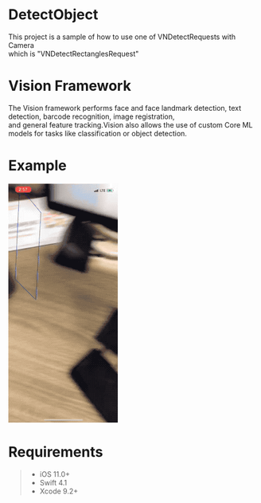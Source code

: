 # DetectObject
This project is a sample of how to use one of VNDetectRequests with Camera<br>
which is "VNDetectRectanglesRequest"

# Vision Framework

The Vision framework performs face and face landmark detection, text detection, barcode recognition, image registration,<br> 
and general feature tracking.Vision also allows the use of custom Core ML models for tasks like classification or object detection.


# Example
![](https://github.com/jinlee1206/DetectObject/blob/master/DetectObject/resource/DetectObject.gif)

# Requirements
> * iOS 11.0+
> * Swift 4.1
> * Xcode 9.2+



